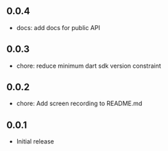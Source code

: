 ## 0.0.4

* docs: add docs for public API

## 0.0.3

* chore: reduce minimum dart sdk version constraint

## 0.0.2

* chore: Add screen recording to README.md

## 0.0.1

* Initial release
